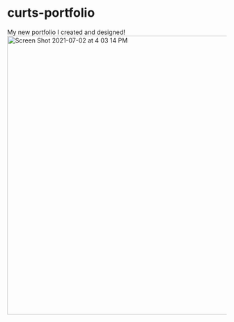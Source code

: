 # curts-portfolio
My new portfolio I created and designed!
<img width="640" alt="Screen Shot 2021-07-02 at 4 03 14 PM" src="https://user-images.githubusercontent.com/31947742/124324699-69469780-db51-11eb-96e1-c9b2a970f0ef.png">
